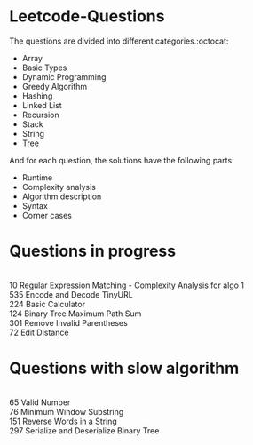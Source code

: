 # Leetcode-Questions

The questions are divided into different categories.:octocat: 
- Array
- Basic Types
- Dynamic Programming
- Greedy Algorithm
- Hashing 
- Linked List
- Recursion
- Stack
- String
- Tree

And for each question, the solutions have the following parts:

- Runtime
- Complexity analysis
- Algorithm description
- Syntax 
- Corner cases

# Questions in progress
<br/> 10	Regular Expression Matching  - Complexity Analysis for algo 1
<br/> 535	Encode and Decode TinyURL
<br/> 224	Basic Calculator
<br/> 124	Binary Tree Maximum Path Sum
<br/> 301	Remove Invalid Parentheses
<br/> 72	Edit Distance

# Questions with slow algorithm
<br/> 65	Valid Number
<br/> 76	Minimum Window Substring
<br/> 151	Reverse Words in a String
<br/> 297	Serialize and Deserialize Binary Tree

